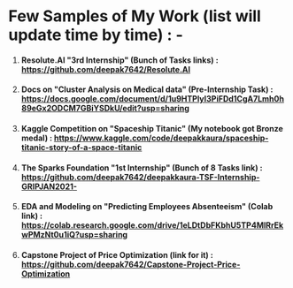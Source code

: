 # **Few Samples of My Work (list will update time by time) : -**


1) #### **Resolute.AI  "3rd Internship" (Bunch of Tasks links) : https://github.com/deepak7642/Resolute.AI**


2) #### **Docs on "Cluster Analysis on Medical data" (Pre-Internship Task) : https://docs.google.com/document/d/1u9HTPlyI3PiFDd1CgA7Lmh0h89eGx2ODCM7GBiYSDkU/edit?usp=sharing**


3) #### **Kaggle Competition on "Spaceship Titanic" (My notebook got Bronze medal) : https://www.kaggle.com/code/deepakkaura/spaceship-titanic-story-of-a-space-titanic**


4) #### **The Sparks Foundation "1st Internship" (Bunch of 8 Tasks link) : https://github.com/deepak7642/deepakkaura-TSF-Internship-GRIPJAN2021-**

5) #### **EDA and Modeling on "Predicting Employees Absenteeism" (Colab link) : https://colab.research.google.com/drive/1eLDtDbFKbhU5TP4MlRrEkwPMzNt0u1iQ?usp=sharing**

6) #### **Capstone Project of Price Optimization (link for it) : https://github.com/deepak7642/Capstone-Project-Price-Optimization**
